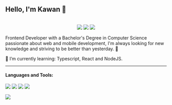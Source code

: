 ## Hello, I'm Kawan :vulcan_salute:

<p align="center">
	<!-- <img src="https://media.giphy.com/media/yBvndlpq8aCvS/giphy.gif" width="400"/>-->
	<br/>
	<a href="mailto:kawan-silva@outlook.com">
	<img src="https://img.shields.io/badge/Outlook-0078D4?style=flat-square&logo=microsoft-outlook"/></a>
	<a href="https://api.whatsapp.com/send?phone=55+11+973714951&text=Hello!">
	<img src="https://img.shields.io/badge/Whatsapp-25D366?style=flat-square&logo=whatsapp&logoColor=white"/></a>
	<a href="https://www.linkedin.com/in/kawansilva">
	<img src="https://img.shields.io/badge/Linkedin-0A66C2?style=flat-square&logo=linkedin"/></a>
</p>

Frontend Developer with a Bachelor's Degree in Computer Science passionate about web and mobile development, I'm always looking for new knowledge and striving to be better than yesterday. 🚀 

🌱 I’m currently learning: Typescript, React and NodeJS.

<hr>


#### Languages and Tools:
<img src="https://img.shields.io/badge/React-61DAFB?style=for-the-badge&logo=react&logoColor=61DAFB&color=848484"/> <img src="https://img.shields.io/badge/Typescript-61DAFB?style=for-the-badge&logo=typescript&logoColor=fff&color=3178C6"/> <img src="https://img.shields.io/badge/javascript-61DAFB?style=for-the-badge&logo=javascript&logoColor=000&color=F7DF1E"/> <img src="https://img.shields.io/badge/node.js-61DAFB?style=for-the-badge&logo=node.js&logoColor=fff&color=339933"/>

<img src="https://github-readme-stats.vercel.app/api?username=kwan13"/>

